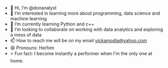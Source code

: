 - 👋 Hi, I’m @donanalyst
- 👀 I’m interested in learning more about programming, data science and machine learning
- 🌱 I’m currently learning Python and c++
- 💞️ I’m looking to collaborate on working with data analytics and exploring a mess of data
- 📫 How to reach me will be on my email vickamodia@yahoo.com
- 😄 Pronouns: He/him
- ⚡ Fun fact: I become instantly a performer when I'm the only one at home.

<!---
donanalyst/donanalyst is a ✨ special ✨ repository because its `README.md` (this file) appears on your GitHub profile.
You can click the Preview link to take a look at your changes.
--->
